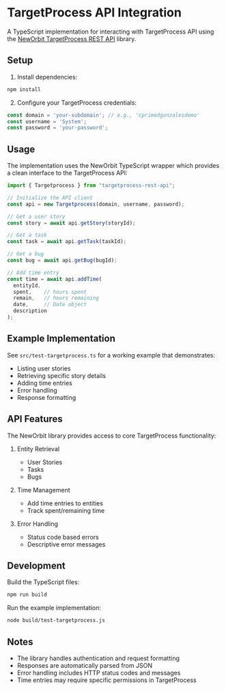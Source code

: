 # TargetProcess API Integration

A TypeScript implementation for interacting with TargetProcess API using the [NewOrbit TargetProcess REST API](https://github.com/NewOrbit/targetprocess-rest-api) library.

## Setup

1. Install dependencies:
```bash
npm install
```

2. Configure your TargetProcess credentials:
```typescript
const domain = 'your-subdomain'; // e.g., 'cprimedgonzalesdemo'
const username = 'System';
const password = 'your-password';
```

## Usage

The implementation uses the NewOrbit TypeScript wrapper which provides a clean interface to the TargetProcess API:

```typescript
import { Targetprocess } from "targetprocess-rest-api";

// Initialize the API client
const api = new Targetprocess(domain, username, password);

// Get a user story
const story = await api.getStory(storyId);

// Get a task
const task = await api.getTask(taskId);

// Get a bug
const bug = await api.getBug(bugId);

// Add time entry
const time = await api.addTime(
  entityId,
  spent,    // hours spent
  remain,   // hours remaining
  date,     // Date object
  description
);
```

## Example Implementation

See `src/test-targetprocess.ts` for a working example that demonstrates:
- Listing user stories
- Retrieving specific story details
- Adding time entries
- Error handling
- Response formatting

## API Features

The NewOrbit library provides access to core TargetProcess functionality:

1. Entity Retrieval
   - User Stories
   - Tasks
   - Bugs

2. Time Management
   - Add time entries to entities
   - Track spent/remaining time

3. Error Handling
   - Status code based errors
   - Descriptive error messages

## Development

Build the TypeScript files:
```bash
npm run build
```

Run the example implementation:
```bash
node build/test-targetprocess.js
```

## Notes

- The library handles authentication and request formatting
- Responses are automatically parsed from JSON
- Error handling includes HTTP status codes and messages
- Time entries may require specific permissions in TargetProcess
